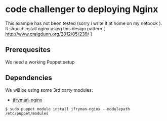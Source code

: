 # code challenger to deploying Nginx

This example has not been tested (sorry i write it at home on my netbook ). It should install nginx using this design pattern [ http://www.craigdunn.org/2012/05/239/ ] 

## Prerequesites
We need a working Puppet setup

## Dependencies
We will be using some 3rd party modules:

* [jfryman-nginx](https://forge.puppetlabs.com/jfryman/nginx)

```
$ sudo puppet module install jfryman-nginx --modulepath /etc/puppet/modules
```


